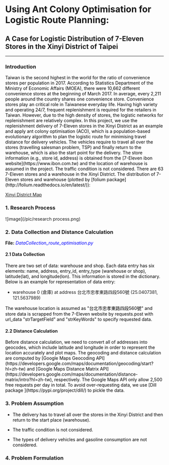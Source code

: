 # Using Ant Colony Optimisation for Logistic Route Planning: #
## A Case for Logistic Distribution of 7-Eleven Stores in the Xinyi District of Taipei ##
----------
### Introduction ###
<span style="color:black">
Taiwan is the second highest in the world for the ratio of convenience stores per population in 2017. According to Statistics Department of the Ministry of Economic Affairs (MOEA), there were 10,662 different convenience stores at the beginning of March 2017. In average, every 2,211 people around the country shares one convenience store. Convenience stores play an critical role in Taiwanese everyday life.
Having high variety and operating 24/7, frequent replenishment is required for the retailers in Taiwan. However, due to the high density of stores, the logistic networks for replenishment are relatively complex. In this project, we use the replenishment delivery of 7-Eleven stores in the Xinyi District as an example and apply ant colony optimisation (ACO), which is a population-based evolutionary algorithm to plan the logistic route for minimising travel distance for delivery vehicles. The vehicles require to travel all over the stores (travelling salesman problem, TSP) and finally return to the warehouse, which is also the start point for the delivery. The store information (e.g., store id, address) is obtained from the [7-Eleven ibon website](https://www.ibon.com.tw) and the location of warehouse is assumed in the project. The traffic condition is not considered.
</span>

<span style="color:black">
There are 63 7-Eleven stores and a warehouse in the Xinyi District. The distribution of 7-Eleven stores and warehouse (plotted by [folium package](http://folium.readthedocs.io/en/latest/)):
</span>

[Xinyi District Map](https://cdn.rawgit.com/linminbin/DEDA_Class_SS2018/c3d4e0c8/Min-Bin%20Lin/Route%20Optimisation/xinyi_map/index.html)

### 1. Research Process ###

![image](/pic/research process.png)

### 2. Data Collection and Distance Calculation ###

**File:**
<span style="color:blue">
*DataCollection_route_optimisation.py*
</span>

#### 2.1 Data Collection ####
<span style="color:black">
There are two set of data: warehouse and shop. Each data entry has six elements: name, address, entry_id, entry_type (warehouse or shop), latitude(lat), and longitude(lon). This information is stored in the dictionary. Below is an example for representation of data entry:
</span>

- warehouse 0 (倉庫) at address 台北市忠孝東路四段560號 (25.0407381, 121.5637989)

<span style="color:black">
The warehouse location is assumed as "台北市忠孝東路四段560號" and store data is scrapped from the 7-Eleven website by requests.post with url_data "strTargetField" and "strKeyWords" to specify requested data.
</span>

#### 2.2 Distance Calculation ####
<span style="color:black">
Before distance calculation, we need to convert all of addresses into geocodes, which include latitude and longitude in order to  represent the location accurately and plot maps. The geocoding and distance calculation are computed by [Google Maps Geocoding API](https://developers.google.com/maps/documentation/geocoding/start?hl=zh-tw) and [Google Maps Distance Matrix API](https://developers.google.com/maps/documentation/distance-matrix/intro?hl=zh-tw), respectively. The Google Maps API only allow  2,500 free requests per day in total. To avoid over-requesting data, we use [Dill package ](https://pypi.org/project/dill/) to pickle the data.
</span>

### 3. Problem Assumption ###
- <span style="color:black">The delivery has to travel all over the stores in the Xinyi District and then return to the start place (warehouse).</span>

- <span style="color:black">The traffic condition is not considered.</span>

- <span style="color:black">The types of delivery vehicles and gasoline consumption are not considered.</span>

### 4. Problem Formulation ###
